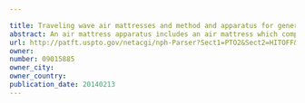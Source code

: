 ```yaml
---

title: Traveling wave air mattresses and method and apparatus for generating traveling waves thereon
abstract: An air mattress apparatus includes an air mattress which comprised of an array of air bladder cells that are individually inflatable to quiescent pressure levels which provide comfortable support for the body of a human, and a pressure-pulse generator controlled by a wave sequence generator for introducing into ordered patterns of air bladder cells a wave-like time sequence of air pressure pulses which vary quiescent pressure levels in the cells, the pressure wave resulting in a traveling wave of support force variation which travels over the surfaces of the pulsed air bladder cells, thus inhibiting formation of bedsores. The wave pattern may optionally simulate water waves and/or rocking motions of a boat to produce relaxing effects.
url: http://patft.uspto.gov/netacgi/nph-Parser?Sect1=PTO2&Sect2=HITOFF&p=1&u=%2Fnetahtml%2FPTO%2Fsearch-adv.htm&r=1&f=G&l=50&d=PALL&S1=09015885&OS=09015885&RS=09015885
owner: 
number: 09015885
owner_city: 
owner_country: 
publication_date: 20140213
---
```

